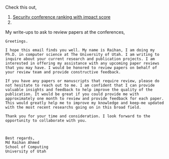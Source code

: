 Check this out,
1. [Security conference ranking with impact score](https://research.com/conference-rankings/computer-science/computer-security-cryptography)
2. 


My write-ups to ask to review papers at the conferences,
```
Greetings.

I hope this email finds you well. My name is Raihan, I am doing my Ph.D. in computer science at The University of Utah. I am writing to inquire about your current research and publication projects. I am interested in offering my assistance with any upcoming paper reviews that you may have. I would be honored to review papers on behalf of your review team and provide constructive feedback. 

If you have any papers or manuscripts that require review, please do not hesitate to reach out to me. I am confident that I can provide valuable insights and feedback to help improve the quality of the publication. It would be great if you could provide me with approximately one month to review and provide feedback for each paper. This would greatly help me to improve my knowledge and keep-me updated with the most recent researchs going on in this broad field. 

Thank you for your time and consideration. I look forward to the opportunity to collaborate with you. 

 

Best regards,
Md Raihan Ahmed
School of Computing
University of Utah
```
